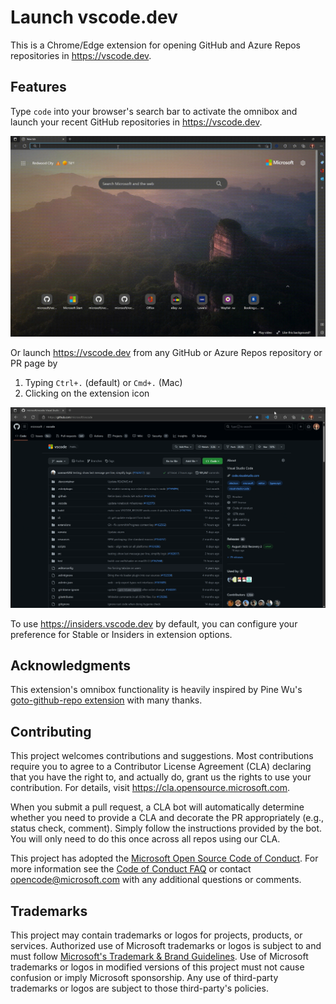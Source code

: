 # Launch vscode.dev

This is a Chrome/Edge extension for opening GitHub and Azure Repos repositories in https://vscode.dev.

## Features

Type `code` into your browser's search bar to activate the omnibox and launch your recent GitHub repositories in https://vscode.dev.

![Use the omnibox to open recently opened GitHub repositories in vscode.dev](./omnibox.gif)

Or launch https://vscode.dev from any GitHub or Azure Repos repository or PR page by
1. Typing `Ctrl+.` (default) or `Cmd+.` (Mac)
2. Clicking on the extension icon

![image](./launch.gif)

To use https://insiders.vscode.dev by default, you can configure your preference for Stable or Insiders in extension options.

## Acknowledgments

This extension's omnibox functionality is heavily inspired by Pine Wu's [goto-github-repo extension](https://github.com/octref/goto-github-repo) with many thanks.

## Contributing

This project welcomes contributions and suggestions.  Most contributions require you to agree to a
Contributor License Agreement (CLA) declaring that you have the right to, and actually do, grant us
the rights to use your contribution. For details, visit https://cla.opensource.microsoft.com.

When you submit a pull request, a CLA bot will automatically determine whether you need to provide
a CLA and decorate the PR appropriately (e.g., status check, comment). Simply follow the instructions
provided by the bot. You will only need to do this once across all repos using our CLA.

This project has adopted the [Microsoft Open Source Code of Conduct](https://opensource.microsoft.com/codeofconduct/).
For more information see the [Code of Conduct FAQ](https://opensource.microsoft.com/codeofconduct/faq/) or
contact [opencode@microsoft.com](mailto:opencode@microsoft.com) with any additional questions or comments.

## Trademarks

This project may contain trademarks or logos for projects, products, or services. Authorized use of Microsoft 
trademarks or logos is subject to and must follow 
[Microsoft's Trademark & Brand Guidelines](https://www.microsoft.com/en-us/legal/intellectualproperty/trademarks/usage/general).
Use of Microsoft trademarks or logos in modified versions of this project must not cause confusion or imply Microsoft sponsorship.
Any use of third-party trademarks or logos are subject to those third-party's policies.